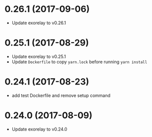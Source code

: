 # 0.26.1 (2017-09-06)

* Update exorelay to v0.26.1

# 0.25.1 (2017-08-29)

* Update exorelay to v0.25.1
* Update `Dockerfile` to copy `yarn.lock` before running `yarn install`

# 0.24.1 (2017-08-23)

* add test Dockerfile and remove setup command

# 0.24.0 (2017-08-09)

* Update exorelay to v0.24.0
